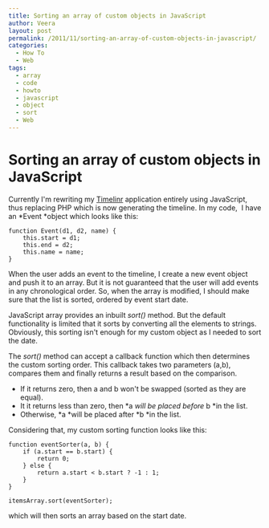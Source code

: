 ```yaml
---
title: Sorting an array of custom objects in JavaScript
author: Veera
layout: post
permalink: /2011/11/sorting-an-array-of-custom-objects-in-javascript/
categories:
  - How To
  - Web
tags:
  - array
  - code
  - howto
  - javascript
  - object
  - sort
  - Web
---
```

# Sorting an array of custom objects in JavaScript

Currently I'm rewriting my [Timelinr][1] application entirely using JavaScript, thus replacing PHP which is now generating the timeline. In my code,  I have an *Event *object which looks like this:

 [1]: http://veerasundar.com/timelinr/ "Timeline - create timeline online"

    function Event(d1, d2, name) {
    	this.start = d1;
    	this.end = d2;
    	this.name = name;
    }

When the user adds an event to the timeline, I create a new event object and push it to an array. But it is not guaranteed that the user will add events in any chronological order. So, when the array is modified, I should make sure that the list is sorted, ordered by event start date.

JavaScript array provides an inbuilt *sort()* method. But the default functionality is limited that it sorts by converting all the elements to strings. Obviously, this sorting isn't enough for my custom object as I needed to sort the date.

The *sort()* method can accept a callback function which then determines the custom sorting order. This callback takes two parameters (a,b), compares them and finally returns a result based on the comparison.

*   If it returns zero, then a and b won't be swapped (sorted as they are equal).
*   It it returns less than zero, then *a *will be placed before* b *in the list.
*   Otherwise, *a *will be placed after *b *in the list.

Considering that, my custom sorting function looks like this:

    function eventSorter(a, b) {
    	if (a.start == b.start) {
    		return 0;
    	} else {
    		return a.start < b.start ? -1 : 1;
    	}
    }
    
    itemsArray.sort(eventSorter);

which will then sorts an array based on the start date.